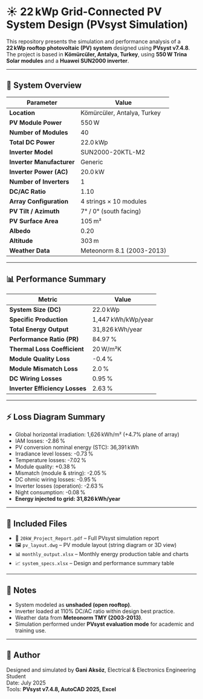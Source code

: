 # ☀️ 22 kWp Grid-Connected PV System Design (PVsyst Simulation)

This repository presents the simulation and performance analysis of a **22 kWp rooftop photovoltaic (PV) system** designed using **PVsyst v7.4.8**. The project is based in **Kömürcüler, Antalya, Turkey**, using **550 W Trina Solar modules** and a **Huawei SUN2000 inverter**.

---

## 🧾 System Overview

| Parameter                  | Value                          |
|----------------------------|--------------------------------|
| **Location**               | Kömürcüler, Antalya, Turkey   |
| **PV Module Power**        | 550 W                         |
| **Number of Modules**      | 40                            |
| **Total DC Power**         | 22.0 kWp                      |
| **Inverter Model**         | SUN2000-20KTL-M2              |
| **Inverter Manufacturer**  | Generic                       |
| **Inverter Power (AC)**    | 20.0 kW                       |
| **Number of Inverters**    | 1                             |
| **DC/AC Ratio**            | 1.10                          |
| **Array Configuration**    | 4 strings × 10 modules        |
| **PV Tilt / Azimuth**      | 7° / 0° (south facing)        |
| **PV Surface Area**        | 105 m²                        |
| **Albedo**                 | 0.20                          |
| **Altitude**               | 303 m                         |
| **Weather Data**           | Meteonorm 8.1 (2003-2013)     |

---

## 📊 Performance Summary

| Metric                          | Value               |
|---------------------------------|---------------------|
| **System Size (DC)**            | 22.0 kWp            |
| **Specific Production**         | 1,447 kWh/kWp/year  |
| **Total Energy Output**         | 31,826 kWh/year     |
| **Performance Ratio (PR)**      | 84.97 %             |
| **Thermal Loss Coefficient**    | 20 W/m²K            |
| **Module Quality Loss**         | -0.4 %              |
| **Module Mismatch Loss**        | 2.0 %               |
| **DC Wiring Losses**            | 0.95 %              |
| **Inverter Efficiency Losses**  | 2.63 %              |

---

## ⚡ Loss Diagram Summary

- Global horizontal irradiation: 1,626 kWh/m² (+4.7% plane of array)
- IAM losses: -2.86 %
- PV conversion nominal energy (STC): 36,391 kWh
- Irradiance level losses: -0.73 %
- Temperature losses: -7.02 %
- Module quality: +0.38 %
- Mismatch (module & string): -2.05 %
- DC ohmic wiring losses: -0.95 %
- Inverter losses (operation): -2.63 %
- Night consumption: -0.08 %
- **Energy injected to grid: 31,826 kWh/year**

---

## 📁 Included Files

- 📄 `20kW_Project_Report.pdf` – Full PVsyst simulation report
- 🖼️ `pv_layout.dwg` – PV module layout (string diagram or 3D view)
- 📊 `monthly_output.xlsx` – Monthly energy production table and charts
- 📈 `system_specs.xlsx` – Design and performance summary table

---

## 🧠 Notes

- System modeled as **unshaded (open rooftop)**.
- Inverter loaded at 110% DC/AC ratio within design best practice.
- Weather data from **Meteonorm TMY (2003-2013)**.
- Simulation performed under **PVsyst evaluation mode** for academic and training use.

---

## 📌 Author

Designed and simulated by **Gani Aksöz**, Electrical & Electronics Engineering Student  
Date: July 2025  
Tools: **PVsyst v7.4.8, AutoCAD 2025, Excel**
